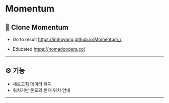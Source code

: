 # Momentum
## 🚀 Clone Momentum

* Go to result https://imhoyong.github.io/Momentum_/


* Educated https://nomadcoders.co/


<hr>


## ⚙ 기능
* 새로고침 데이터 유지
* 위치기반 온도와 현재 위치 안내
<hr>


